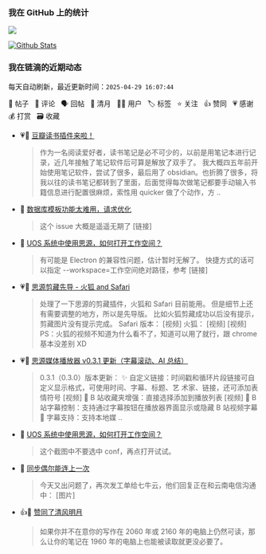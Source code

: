 
### 我在 GitHub 上的统计

<a title="Hits" target="_blank" href="https://github.com/88250/88250"><img src="https://hits.b3log.org/88250/88250.svg"></a>

[![Github Stats](https://github-readme-stats.vercel.app/api?username=88250&theme=tokyonight&show_icons=true)](https://github.com/88250)

<!--events start -->

### 我在链滴的近期动态

每天自动刷新，最近更新时间：`2025-04-29 16:07:44`

📝 帖子 &nbsp; 💬 评论 &nbsp; 🗣 回帖 &nbsp; 🌙 清月 &nbsp; 👨‍💻 用户 &nbsp; 🏷️ 标签 &nbsp; ⭐️ 关注 &nbsp; 👍 赞同 &nbsp; 💗 感谢 &nbsp; 💰 打赏 &nbsp; 🗃 收藏

* 💗📝 [豆瓣读书插件来啦！](https://ld246.com/article/1745898179608)

  > 作为一名阅读爱好者，读书笔记是必不可少的，以前是用笔记本进行记录，近几年接触了笔记软件后可算是解放了双手了。 我大概四五年前开始使用笔记软件，尝试了很多，最后用了 obsidian。也折腾了很多，将我以往的读书笔记都转到了里面，后面觉得每次做笔记都要手动输入书籍信息进行配置很麻烦，索性用 quicker 做了个动作，方 ..
* 💬 [数据库模板功能太难用，请求优化](https://ld246.com/article/1745893758424/comment/1745895139497#comments)

  > 这个 issue 大概是遥遥无期了 [链接]
* 💬 [UOS 系统中使用思源，如何打开工作空间？](https://ld246.com/article/1745831012458/comment/1745892130388#comments)

  > 有可能是 Electron 的兼容性问题，估计暂时无解了。 快捷方式的话可以指定 --workspace=工作空间绝对路径，参考 [链接]
* 💗📝 [思源剪藏先导 - 火狐 and Safari](https://ld246.com/article/1745845107858)

  > 处理了一下思源的剪藏插件，火狐和 Safari 目前能用。 但是细节上还有需要调整的地方，所以是先导版。 比如火狐剪藏成功以后没有提示，剪藏图片没有提示完成。 Safari 版本： [视频] 火狐： [视频] [视频] PS：火狐的视频不知道为什么看不了，知道可以用了就行，跟 chrome 基本没差别 XD
* 💗📝 [思源媒体播放器 v0.3.1 更新（字幕滚动、AI 总结）](https://ld246.com/article/1745677099458)

  > 0.3.1（0.3.0）版本更新： ✨ 自定义链接：时间戳和循环片段链接可自定义显示格式，可使用时间、字幕、标题、艺 术家、链接，还可添加表情符号 [视频] 🔖 B 站收藏夹增强：直接选择添加到播放列表 [视频] 💬 B 站字幕控制：支持通过字幕按钮在播放器界面显示或隐藏 B 站视频字幕 💬 字幕支持：支持本地媒 ..
* 💬 [UOS 系统中使用思源，如何打开工作空间？](https://ld246.com/article/1745831012458/comment/1745833198117#comments)

  > 这个截图中不要选中 conf，再点打开试试。
* 💬 [同步偶尔能连上一次](https://ld246.com/article/1745723165679/comment/1745809890049#comments)

  > 今天又出问题了，再次发工单给七牛云，他们回复正在和云南电信沟通中： [图片]
* 👍🌙 [赞同了清风明月](https://ld246.com/member/JeffreyChen/breezemoons/1745675022919)

  > 如果你并不在意你的写作在 2060 年或 2160 年的电脑上仍然可读，那么让你的笔记在 1960 年的电脑上也能被读取就更没必要了。


<!--events end -->

